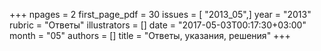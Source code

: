 +++
npages = 2
first_page_pdf = 30
issues = [ "2013_05",]
year = "2013"
rubric = "Ответы"
illustrators = []
date = "2017-05-03T00:17:30+03:00"
month = "05"
authors = []
title = "Ответы, указания, решения"
+++
